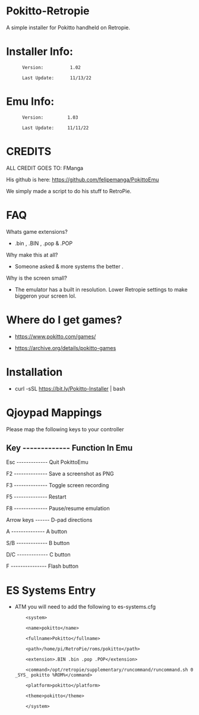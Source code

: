 # Pokitto-Retropie

A simple installer for Pokitto handheld on Retropie.

# Installer Info:

          Version:          1.02

          Last Update:      11/13/22
          
# Emu Info:

          Version:         1.03 

          Last Update:     11/11/22



# CREDITS 

ALL CREDIT GOES TO:  FManga

His github is here: https://github.com/felipemanga/PokittoEmu

We simply made a script to do his stuff to RetroPie.



# FAQ

Whats game extensions? 

- .bin , .BIN , .pop & .POP

Why make this at all? 

- Someone asked & more systems the better . 

Why is the screen small?

- The emulator has a built in resolution. Lower Retropie settings to make biggeron your screen lol.

# Where do I get games?

- https://www.pokitto.com/games/

- https://archive.org/details/pokitto-games

# Installation 

- curl -sSL https://bit.ly/Pokitto-Installer | bash

# Qjoypad Mappings

Please map the following keys to your controller 

Key ------------- Function In Emu
---------------------------------------
Esc ------------- Quit PokittoEmu

F2 -------------- Save a screenshot as PNG

F3 -------------- Toggle screen recording

F5 -------------- Restart

F8 -------------- Pause/resume emulation

Arrow keys ------ D-pad directions

A --------------  A button

S/B ------------- B button

D/C ------------- C button

F --------------- Flash button


# ES Systems Entry 

- ATM you will need to add the following to es-systems.cfg



          <system>
    
          <name>pokitto</name>
    
          <fullname>Pokitto</fullname>
    
          <path>/home/pi/RetroPie/roms/pokitto</path>
    
          <extension>.BIN .bin .pop .POP</extension>
    
          <command>/opt/retropie/supplementary/runcommand/runcommand.sh 0 _SYS_ pokitto %ROM%</command>
    
          <platform>pokitto</platform>
    
          <theme>pokitto</theme>
    
          </system> 

